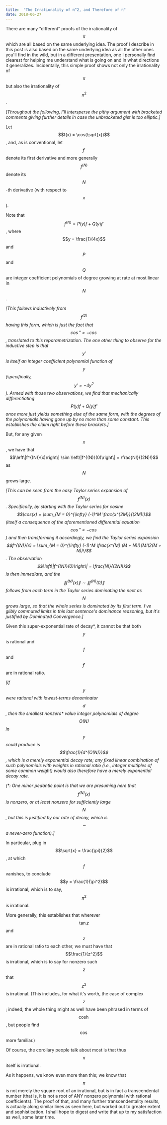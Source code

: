 ```yaml
---
title:  "The Irrationality of π^2, and Therefore of π"
date: 2018-06-27
---
```

There are many “different” proofs of the irrationality of $$\pi$$ which are all based on the same underlying idea. The proof I describe in this post is also based on the same underlying idea as all the other ones you'll find in the wild, but in a different presentation, one I personally find clearest for helping me understand what is going on and in what directions it generalizes. Incidentally, this simple proof shows not only the irrationality of $$\pi$$ but also the irrationality of $$\pi^2$$.

*[Throughout the following, I'll intersperse the pithy argument with bracketed comments giving further details in case the unbracketed gist is too elliptic.]*

Let $$f(x) = \cos(\sqrt{x})$$, and, as is conventional, let $$f'$$ denote its first derivative and more generally $$f^{(N)}$$ denote its $$N$$-th derivative (with respect to $$x$$).

Note that $$f^{(N)} = P(y)f + Q(y)f'$$, where $$y = \frac{1}{4x}$$ and $$P$$ and $$Q$$ are integer coefficient polynomials of degree growing at rate at most linear in $$N$$.

*[This follows inductively from $$f^{(2)}$$ having this form, which is just the fact that $$\cos'' = -\cos$$, translated to this reparametrization. The one other thing to observe for the inductive step is that $$y'$$ is itself an integer coefficient polynomial function of $$y$$ (specifically, $$y' = -4y^2$$). Armed with those two observations, we find that mechanically differentiating $$P(y)f + Q(y)f'$$ once more just yields something else of the same form, with the degrees of the polynomials having gone up by no more than some constant. This establishes the claim right before these brackets.]*

But, for any given $$x$$, we have that $$\left\|f^{(N)}(x)\right\| \sim \left\|f^{(N)}(0)\right\| = \frac{N!}{(2N)!}$$ as $$N$$ grows large.

*[This can be seen from the easy Taylor series expansion of $$f^{(N)}(x)$$. Specifically, by starting with the Taylor series for cosine $$\cos(x) = \sum_{M = 0}^{\infty} (-1)^M \frac{x^{2M}}{(2M)!}$$ (itself a consequence of the aforementioned differential equation $$\cos'' = -\cos$$) and then transforming it accordingly, we find the Taylor series expansion $$f^{(N)}(x) = \sum_{M = 0}^{\infty} (-1)^M \frac{x^{M} (M + N)!}{M!(2(M + N))!}$$. The observation $$\left\|f^{(N)}(0)\right\| = \frac{N!}{(2N)!}$$ is then immediate, and the $$\left\|f^{(N)}(x)\right\| \sim \left\|f^{(N)}(0)\right\|$$ follows from each term in the Taylor series dominating the next as $$N$$ grows large, so that the whole series is dominated by its first term. I've glibly commuted limits in this last sentence's dominance reasoning, but it's justified by Dominated Convergence.]*

Given this super-exponential rate of decay\*, it cannot be that both $$y$$ is rational and $$f$$ and $$f'$$ are in rational ratio.

*[If $$y$$ were rational with lowest-terms denominator $$d$$, then the smallest nonzero\* value integer polynomials of degree $$O(N)$$ in $$y$$ could produce is $$\frac{1}{d^{O(N)}}$$, which is a merely exponential decay rate; any fixed linear combination of such polynomials with weights in rational ratio (i.e., integer multiples of some common weight) would also therefore have a merely exponential decay rate.*

*(\*: One minor pedantic point is that we are presuming here that $$f^{(N)}(x)$$ is nonzero, or at least nonzero for sufficiently large $$N$$, but this is justified by our rate of decay, which is $$\sim$$ a never-zero function).]*

In particular, plug in $$\sqrt{x} = \frac{\pi}{2}$$, at which $$f$$ vanishes, to conclude $$y = \frac{1}{\pi^2}$$ is irrational, which is to say, $$\pi^2$$ is irrational.

More generally, this establishes that wherever $$\tan{z}$$ and $$z$$ are in rational ratio to each other, we must have that $$\frac{1}{z^2}$$ is irrational, which is to say for nonzero such $$z$$ that $$z^2$$ is irrational. (This includes, for what it's worth, the case of complex $$z$$; indeed, the whole thing might as well have been phrased in terms of $$\cosh$$, but people find $$\cos$$ more familiar.)

Of course, the corollary people talk about most is that thus $$\pi$$ itself is irrational.

As it happens, we know even more than this; we know that $$\pi$$ is not merely the square root of an irrational, but is in fact a transcendental number (that is, it is not a root of ANY nonzero polynomial with rational coefficients). The proof of that, and many further transcendentality results, is actually along similar lines as seen here, but worked out to greater extent and sophistication. I shall hope to digest and write that up to my satisfaction as well, some later time.